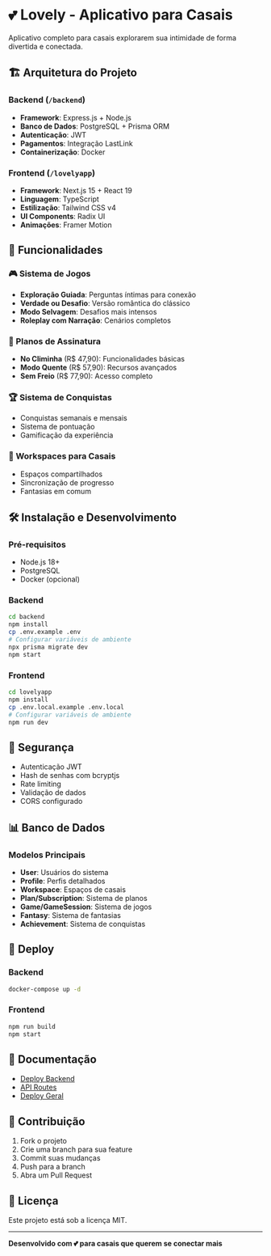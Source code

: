 # 💕 Lovely - Aplicativo para Casais

Aplicativo completo para casais explorarem sua intimidade de forma divertida e conectada.

## 🏗️ Arquitetura do Projeto

### Backend (`/backend`)
- **Framework**: Express.js + Node.js
- **Banco de Dados**: PostgreSQL + Prisma ORM
- **Autenticação**: JWT
- **Pagamentos**: Integração LastLink
- **Containerização**: Docker

### Frontend (`/lovelyapp`)
- **Framework**: Next.js 15 + React 19
- **Linguagem**: TypeScript
- **Estilização**: Tailwind CSS v4
- **UI Components**: Radix UI
- **Animações**: Framer Motion

## 🚀 Funcionalidades

### 🎮 Sistema de Jogos
- **Exploração Guiada**: Perguntas íntimas para conexão
- **Verdade ou Desafio**: Versão romântica do clássico
- **Modo Selvagem**: Desafios mais intensos
- **Roleplay com Narração**: Cenários completos

### 💎 Planos de Assinatura
- **No Climinha** (R$ 47,90): Funcionalidades básicas
- **Modo Quente** (R$ 57,90): Recursos avançados
- **Sem Freio** (R$ 77,90): Acesso completo

### 🏆 Sistema de Conquistas
- Conquistas semanais e mensais
- Sistema de pontuação
- Gamificação da experiência

### 👥 Workspaces para Casais
- Espaços compartilhados
- Sincronização de progresso
- Fantasias em comum

## 🛠️ Instalação e Desenvolvimento

### Pré-requisitos
- Node.js 18+
- PostgreSQL
- Docker (opcional)

### Backend
```bash
cd backend
npm install
cp .env.example .env
# Configurar variáveis de ambiente
npx prisma migrate dev
npm start
```

### Frontend
```bash
cd lovelyapp
npm install
cp .env.local.example .env.local
# Configurar variáveis de ambiente
npm run dev
```

## 🔐 Segurança

- Autenticação JWT
- Hash de senhas com bcryptjs
- Rate limiting
- Validação de dados
- CORS configurado

## 📊 Banco de Dados

### Modelos Principais
- **User**: Usuários do sistema
- **Profile**: Perfis detalhados
- **Workspace**: Espaços de casais
- **Plan/Subscription**: Sistema de planos
- **Game/GameSession**: Sistema de jogos
- **Fantasy**: Sistema de fantasias
- **Achievement**: Sistema de conquistas

## 🚀 Deploy

### Backend
```bash
docker-compose up -d
```

### Frontend
```bash
npm run build
npm start
```

## 📝 Documentação

- [Deploy Backend](backend/DEPLOY-BACKEND-ONLY.md)
- [API Routes](backend/API-ROTAS.md)
- [Deploy Geral](backend/DEPLOY.md)

## 🤝 Contribuição

1. Fork o projeto
2. Crie uma branch para sua feature
3. Commit suas mudanças
4. Push para a branch
5. Abra um Pull Request

## 📄 Licença

Este projeto está sob a licença MIT.

---

**Desenvolvido com 💕 para casais que querem se conectar mais** 